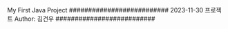 My First Java Project
##########################
 2023-11-30 프로젝트
 Author: 김건우
##########################
